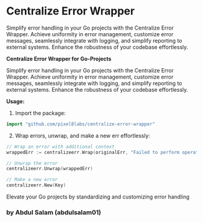 # Centralize Error Wrapper

Simplify error handling in your Go projects with the Centralize Error Wrapper. Achieve uniformity in error management, customize error messages, seamlessly integrate with logging, and simplify reporting to external systems. Enhance the robustness of your codebase effortlessly.

**Centralize Error Wrapper for Go-Projects**

Simplify error handling in your Go projects with the Centralize Error Wrapper. Achieve uniformity in error management, customize error messages, seamlessly integrate with logging, and simplify reporting to external systems. Enhance the robustness of your codebase effortlessly.

**Usage:**

1. Import the package:

```go
import "github.com/pixel8labs/centralize-error-wrapper"
```

2. Wrap errors, unwrap, and make a new err effortlessly:

```go
// Wrap an error with additional context
wrappedErr := centralizeerr.Wrap(originalErr, "Failed to perform operation")

// Unwrap the error
centralizeerr.Unwrap(wrappedErr)

// Make a new error
centralizeerr.New(Key)
```

Elevate your Go projects by standardizing and customizing error handling

### by Abdul Salam (abdulsalam01)
